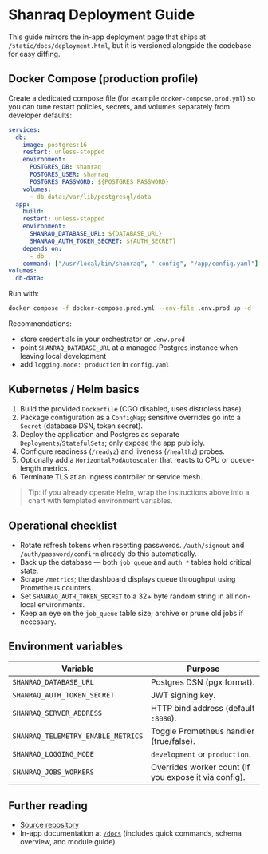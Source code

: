 # Shanraq Deployment Guide

This guide mirrors the in-app deployment page that ships at `/static/docs/deployment.html`, but it is versioned alongside the codebase for easy diffing.

## Docker Compose (production profile)

Create a dedicated compose file (for example `docker-compose.prod.yml`) so you can tune restart policies, secrets, and volumes separately from developer defaults:

```yaml
services:
  db:
    image: postgres:16
    restart: unless-stopped
    environment:
      POSTGRES_DB: shanraq
      POSTGRES_USER: shanraq
      POSTGRES_PASSWORD: ${POSTGRES_PASSWORD}
    volumes:
      - db-data:/var/lib/postgresql/data
  app:
    build: .
    restart: unless-stopped
    environment:
      SHANRAQ_DATABASE_URL: ${DATABASE_URL}
      SHANRAQ_AUTH_TOKEN_SECRET: ${AUTH_SECRET}
    depends_on:
      - db
    command: ["/usr/local/bin/shanraq", "-config", "/app/config.yaml"]
volumes:
  db-data:
```

Run with:

```bash
docker compose -f docker-compose.prod.yml --env-file .env.prod up -d
```

Recommendations:

- store credentials in your orchestrator or `.env.prod`
- point `SHANRAQ_DATABASE_URL` at a managed Postgres instance when leaving local development
- add `logging.mode: production` in `config.yaml`

## Kubernetes / Helm basics

1. Build the provided `Dockerfile` (CGO disabled, uses distroless base).
2. Package configuration as a `ConfigMap`; sensitive overrides go into a `Secret` (database DSN, token secret).
3. Deploy the application and Postgres as separate `Deployments`/`StatefulSets`; only expose the app publicly.
4. Configure readiness (`/readyz`) and liveness (`/healthz`) probes.
5. Optionally add a `HorizontalPodAutoscaler` that reacts to CPU or queue-length metrics.
6. Terminate TLS at an ingress controller or service mesh.

> Tip: if you already operate Helm, wrap the instructions above into a chart with templated environment variables.

## Operational checklist

- Rotate refresh tokens when resetting passwords. `/auth/signout` and `/auth/password/confirm` already do this automatically.
- Back up the database — both `job_queue` and `auth_*` tables hold critical state.
- Scrape `/metrics`; the dashboard displays queue throughput using Prometheus counters.
- Set `SHANRAQ_AUTH_TOKEN_SECRET` to a 32+ byte random string in all non-local environments.
- Keep an eye on the `job_queue` table size; archive or prune old jobs if necessary.

## Environment variables

| Variable | Purpose |
| -------- | ------- |
| `SHANRAQ_DATABASE_URL` | Postgres DSN (pgx format). |
| `SHANRAQ_AUTH_TOKEN_SECRET` | JWT signing key. |
| `SHANRAQ_SERVER_ADDRESS` | HTTP bind address (default `:8080`). |
| `SHANRAQ_TELEMETRY_ENABLE_METRICS` | Toggle Prometheus handler (true/false). |
| `SHANRAQ_LOGGING_MODE` | `development` or `production`. |
| `SHANRAQ_JOBS_WORKERS` | Overrides worker count (if you expose it via config). |

## Further reading

- [Source repository](https://github.com/DauletBai/shanraq.org)
- In-app documentation at [`/docs`](http://localhost:8080/docs) (includes quick commands, schema overview, and module guide).
